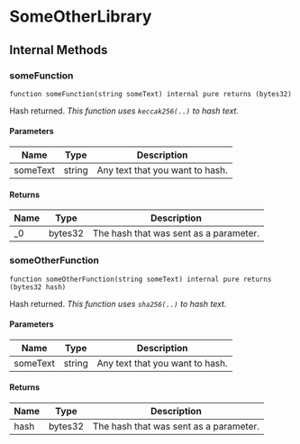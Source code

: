 # SomeOtherLibrary












## Internal Methods

### someFunction

```solidity
function someFunction(string someText) internal pure returns (bytes32)
```

Hash returned.
*This function uses `keccak256(..)` to hash text.*




#### Parameters

| Name | Type | Description |
|---|---|---|
| someText | string | Any text that you want to hash. |

#### Returns

| Name | Type | Description |
|---|---|---|
| _0 | bytes32 | The hash that was sent as a parameter. |

### someOtherFunction

```solidity
function someOtherFunction(string someText) internal pure returns (bytes32 hash)
```

Hash returned.
*This function uses `sha256(..)` to hash text.*




#### Parameters

| Name | Type | Description |
|---|---|---|
| someText | string | Any text that you want to hash. |

#### Returns

| Name | Type | Description |
|---|---|---|
| hash | bytes32 | The hash that was sent as a parameter. |




